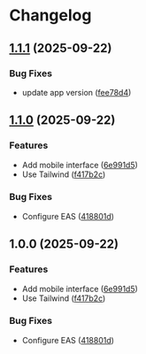 # Changelog

## [1.1.1](https://github.com/sptlco/spatial/compare/spatial-interface-mobile-1.1.0...spatial-interface-mobile-1.1.1) (2025-09-22)


### Bug Fixes

* update app version ([fee78d4](https://github.com/sptlco/spatial/commit/fee78d451e6db807a1c79655f9c6b1b8721a45ae))

## [1.1.0](https://github.com/sptlco/spatial/compare/spatial-interface-mobile-1.0.0...spatial-interface-mobile-1.1.0) (2025-09-22)


### Features

* Add mobile interface ([6e991d5](https://github.com/sptlco/spatial/commit/6e991d5bec6f6443e8e20bdde1dba6d66480b87d))
* Use Tailwind ([f417b2c](https://github.com/sptlco/spatial/commit/f417b2c520304de1226e3afafb9004de86730bee))


### Bug Fixes

* Configure EAS ([418801d](https://github.com/sptlco/spatial/commit/418801d2249cdf98028561762f38331ee7a184f9))

## 1.0.0 (2025-09-22)


### Features

* Add mobile interface ([6e991d5](https://github.com/sptlco/spatial/commit/6e991d5bec6f6443e8e20bdde1dba6d66480b87d))
* Use Tailwind ([f417b2c](https://github.com/sptlco/spatial/commit/f417b2c520304de1226e3afafb9004de86730bee))


### Bug Fixes

* Configure EAS ([418801d](https://github.com/sptlco/spatial/commit/418801d2249cdf98028561762f38331ee7a184f9))
